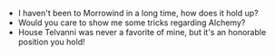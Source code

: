 - I haven't been to Morrowind in a long time, how does it hold up?
- Would you care to show me some tricks regarding Alchemy?
- House Telvanni was never a favorite of mine, but it's an honorable position you hold!
